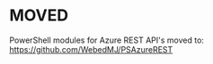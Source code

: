# MOVED

PowerShell modules for Azure REST API's moved to: <https://github.com/WebedMJ/PSAzureREST>
